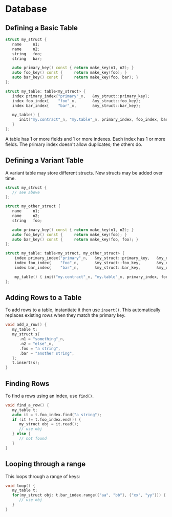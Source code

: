 # Database

## Defining a Basic Table

```c++
struct my_struct {
   name     n1;
   name     n2;
   string   foo;
   string   bar;

   auto primary_key() const { return make_key(n1, n2); }
   auto foo_key() const {     return make_key(foo); }
   auto bar_key() const {     return make_key(foo, bar); }
};

struct my_table: table<my_struct> {
   index primary_index{"primary"_n,   &my_struct::primary_key};
   index foo_index{    "foo"_n,       &my_struct::foo_key};
   index bar_index{    "bar"_n,       &my_struct::bar_key};

   my_table() {
      init("my.contract"_n, "my.table"_n, primary_index, foo_index, bar_index);
   }
};
```

A table has 1 or more fields and 1 or more indexes. Each index has 1 or more fields. The
primary index doesn't allow duplicates; the others do.

## Defining a Variant Table

A variant table may store different structs. New structs may be added over time.

```c++
struct my_struct {
   // see above
};

struct my_other_struct {
   name     n1;
   name     n2;
   string   foo;

   auto primary_key() const { return make_key(n1, n2); }
   auto foo_key() const {     return make_key(foo); }
   auto bar_key() const {     return make_key(foo, foo); }
};

struct my_table: table<my_struct, my_other_struct> {
    index primary_index{"primary"_n,   &my_struct::primary_key,   &my_other_struct::primary_key};
    index foo_index{    "foo"_n,       &my_struct::foo_key,       &my_other_struct::foo_key};
    index bar_index{    "bar"_n,       &my_struct::bar_key,       &my_other_struct::bar_key};

    my_table() { init("my.contract"_n, "my.table"_n, primary_index, foo_index, bar_index); }
};
```

## Adding Rows to a Table

To add rows to a table, instantiate it then use `insert()`. This automatically replaces existing rows
when they match the primary key.

```c++
void add_a_row() {
   my_table t;
   my_struct s{
      .n1 = "something"_n,
      .n2 = "else"_n,
      .foo = "a string",
      .bar = "another string",
   };
   t.insert(s);
}
```

## Finding Rows

To find a rows using an index, use `find()`.

```c++
void find_a_row() {
   my_table t;
   auto it = t.foo_index.find("a string");
   if (it != t.foo_index.end()) {
      my_struct obj = it.read();
      // use obj
   } else {
      // not found
   }
}
```

## Looping through a range

This loops through a range of keys:

```c++
void loop() {
   my_table t;
   for(my_struct obj: t.bar_index.range({"aa", "bb"}, {"xx", "yy"})) {
      // use obj
   }
}
```
